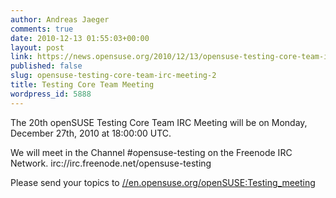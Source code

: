 ```yaml
---
author: Andreas Jaeger
comments: true
date: 2010-12-13 01:55:03+00:00
layout: post
link: https://news.opensuse.org/2010/12/13/opensuse-testing-core-team-irc-meeting-2/
published: false
slug: opensuse-testing-core-team-irc-meeting-2
title: Testing Core Team Meeting
wordpress_id: 5888
---
```


The 20th openSUSE Testing Core Team IRC Meeting will be on Monday, December 27th, 2010 at 18:00:00 UTC.

We will meet in the Channel #opensuse-testing on the Freenode IRC
Network. irc://irc.freenode.net/opensuse-testing

Please send your topics to
[//en.opensuse.org/openSUSE:Testing_meeting](//en.opensuse.org/openSUSE:Testing_meeting)
